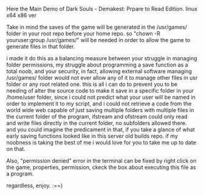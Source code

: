 Here the Main Demo of Dark Souls - Demakest: Prpare to Read Edition.
linux x64 x86 ver

Take in mind the saves of the game will be generated in the /usr/games/ folder
in your root repo before your home repo. so "chown -R youruser:group /usr/games/"
will be needed in order to allow the game to generate files in that folder.

i made it do this as a balancing measure between your struggle in managing
folder permissions, my struggle about programming a save function as a total noob,
and your security, in fact, allowing external software managing /usr/games/ folder
would not ever allow any of it to manage other files in usr folder or any root related one.
this is all i can do to prevent you to be needing of alter the source code to make it save
in a specific folder in your /home/user folder, since i could not predict what your
user will be named in order to implement it to my script, and i could not retrieve a
code from the world wide web capable of just saving multiple folders with multiple files
in the current folder of the program, ifstream and ofstream could only read and write
files directly in the current folder, no subfolders allowed there.
and you could imagine the predicament in that, if you take a glance of what early
saving functions looked like in this server old builds repo.
if my noobness is taking the best of me i would love for you to take me up to date on that.


Also, "permission denied" error in the terminal can be fixed by right click on the game,
properties, permission, ckeck the box about executing this file as a program.

regardless, enjoy. :==)
